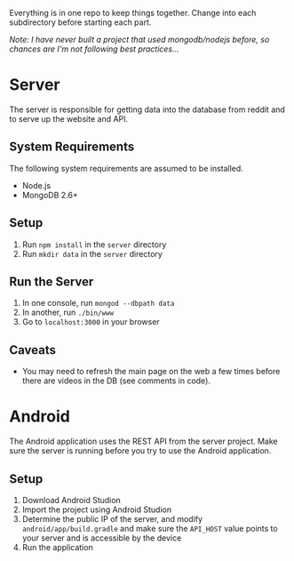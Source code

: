 Everything is in one repo to keep things together. Change into each subdirectory
before starting each part.

*Note: I have never built a project that used mongodb/nodejs before, 
so chances are I'm not following best practices...*

# Server
The server is responsible for getting data into the database from reddit and
to serve up the website and API.

## System Requirements
The following system requirements are assumed to be installed.

* Node.js
* MongoDB 2.6+

## Setup
1. Run ``npm install`` in the ``server`` directory
2. Run ``mkdir data`` in the ``server`` directory

## Run the Server
1. In one console, run ``mongod --dbpath data``
2. In another, run ``./bin/www``
3. Go to ``localhost:3000`` in your browser

## Caveats
- You may need to refresh the main page on the web a few times before there are
videos in the DB (see comments in code).

# Android
The Android application uses the REST API from the server project. Make sure
the server is running before you try to use the Android application.

## Setup
1. Download Android Studion
2. Import the project using Android Studion
3. Determine the public IP of the server, and modify ``android/app/build.gradle`` and 
make sure the ``API_HOST`` value points to your server and is accessible by the device
4. Run the application